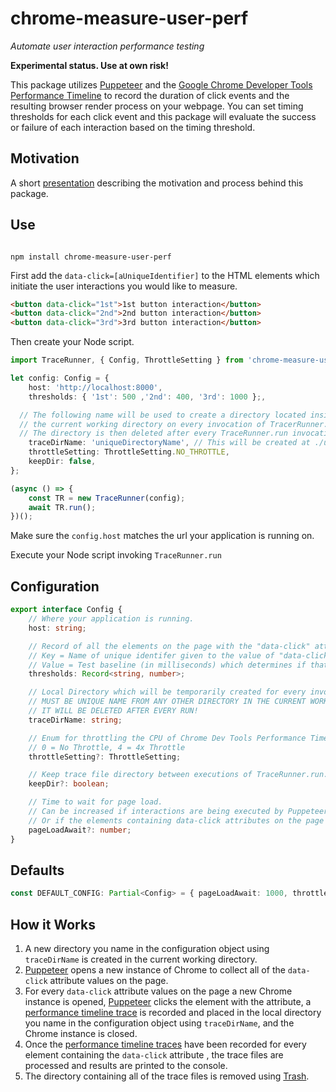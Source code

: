 # chrome-measure-user-perf

_Automate user interaction performance testing_

**Experimental status. Use at own risk!**

This package utilizes [Puppeteer](https://developers.google.com/web/tools/puppeteer) and the [Google Chrome Developer Tools Performance Timeline](https://developers.google.com/web/tools/chrome-devtools/evaluate-performance/reference) to record the duration of click events and the resulting browser render process on your webpage. You can set timing thresholds for each click event and this package will evaluate the success or failure of each interaction based on the timing threshold.

## Motivation

A short [presentation](https://docs.google.com/presentation/d/1fmtKu9JcdGmVvJsUlWtRxmyqH0_fpIX6bX-QYlGw2vk/edit#slide=id.gaf58bd1369_1_0) describing the motivation and process behind this package.

## Use

```shell

npm install chrome-measure-user-perf

```

First add the `data-click=[aUniqueIdentifier]` to the HTML elements which initiate the user interactions you would like to measure.

```html
<button data-click="1st">1st button interaction</button>
<button data-click="2nd">2nd button interaction</button>
<button data-click="3rd">3rd button interaction</button>
```

Then create your Node script.

```typescript
import TraceRunner, { Config, ThrottleSetting } from 'chrome-measure-user-perf';

let config: Config = {
	host: 'http://localhost:8000',
	thresholds: { '1st': 500 ,'2nd': 400, '3rd': 1000 };,

  // The following name will be used to create a directory located inside
  // the current working directory on every invocation of TracerRunner.run
  // The directory is then deleted after every TraceRunner.run invocation.
	traceDirName: 'uniqueDirectoryName', // This will be created at ./uniqueDirectoryName/
	throttleSetting: ThrottleSetting.NO_THROTTLE,
	keepDir: false,
};

(async () => {
	const TR = new TraceRunner(config);
	await TR.run();
})();
```

Make sure the `config.host` matches the url your application is running on.

Execute your Node script invoking `TraceRunner.run`

## Configuration

```typescript
export interface Config {
	// Where your application is running.
	host: string;

	// Record of all the elements on the page with the "data-click" attribute
	// Key = Name of unique identifer given to the value of "data-click" for each element
	// Value = Test baseline (in milliseconds) which determines if that user interaction passes or fails
	thresholds: Record<string, number>;

	// Local Directory which will be temporarily created for every invocation of TraceRunner.run
	// MUST BE UNIQUE NAME FROM ANY OTHER DIRECTORY IN THE CURRENT WORKING DIRECTORY!
	// IT WILL BE DELETED AFTER EVERY RUN!
	traceDirName: string;

	// Enum for throttling the CPU of Chrome Dev Tools Performance Timeline
	// 0 = No Throttle, 4 = 4x Throttle
	throttleSetting?: ThrottleSetting;

	// Keep trace file directory between executions of TraceRunner.run. Helpful for debugging.
	keepDir?: boolean;

	// Time to wait for page load.
	// Can be increased if interactions are being executed by Puppeteer too soon before event listeners have been      attached.
	// Or if the elements containing data-click attributes on the page have not rendered yet.
	pageLoadAwait?: number;
}
```

## Defaults

```typescript
const DEFAULT_CONFIG: Partial<Config> = { pageLoadAwait: 1000, throttleSetting: ThrottleSetting.NO_THROTTLE };
```

## How it Works

1. A new directory you name in the configuration object using `traceDirName` is created in the current working directory.
2. [Puppeteer](https://developers.google.com/web/tools/puppeteer) opens a new instance of Chrome to collect all of the `data-click` attribute values on the page.
3. For every `data-click` attribute values on the page a new Chrome instance is opened, [Puppeteer](https://developers.google.com/web/tools/puppeteer) clicks the element with the attribute, a [performance timeline trace](https://developers.google.com/web/tools/chrome-devtools/evaluate-performance/reference) is recorded and placed in the local directory you name in the configuration object using `traceDirName`, and the Chrome instance is closed.
4. Once the [performance timeline traces](https://developers.google.com/web/tools/chrome-devtools/evaluate-performance/reference) have been recorded for every element containing the `data-click` attribute , the trace files are processed and results are printed to the console.
5. The directory containing all of the trace files is removed using [Trash](https://github.com/sindresorhus/trash#readme).
